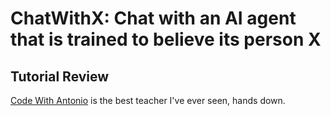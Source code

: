 # ChatWithX: Chat with an AI agent that is trained to believe its person X

## Tutorial Review
[Code With Antonio]('https://www.youtube.com/@codewithantonio') is the best teacher I've ever seen, hands down.